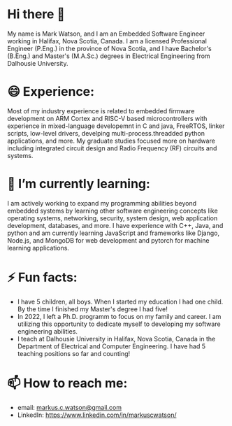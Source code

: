 # Hi there 👋
<!--
**markCwatson/markCwatson** is a ✨ _special_ ✨ repository because its `README.md` (this file) appears on your GitHub profile.

Here are some ideas to get you started:

- 🔭 I’m currently working on ...
- 🌱 I’m currently learning ...
- 👯 I’m looking to collaborate on ...
- 🤔 I’m looking for help with ...
- 💬 Ask me about ...
- 📫 How to reach me: ...
- 😄 Pronouns: ...
- ⚡ Fun fact: ...
--> 
My name is Mark Watson, and I am an Embedded Software Engineer working in Halifax, Nova Scotia, Canada. I am a licensed Professional Engineer (P.Eng.) in the province of Nova Scotia, and I have Bachelor's (B.Eng.) and Master's (M.A.Sc.) degrees in Electrical Engineering from Dalhousie University.

# 😄 Experience:
Most of my industry experience is related to embedded firmware development on ARM Cortex and RISC-V based microcontrollers with experience in mixed-language developemnt in C and java, FreeRTOS, linker scripts, low-level drivers, develping multi-process.threadded python applications, and more. My graduate studies focused more on hardware including integrated circuit design and Radio Frequency (RF) circuits and systems.

# 🌱 I’m currently learning:
I am actively working to expand my programming abilities beyond embedded systems by learning other software engineering concepts like operating systems, networking, security, system design, web application development, databases, and more. I have experience with C++, Java, and python and am currently learning JavaScript and frameworks like Django, Node.js, and MongoDB for web development and pytorch for machine learning applications.

# ⚡ Fun facts:
- I have 5 children, all boys. When I started my education I had one child. By the time I finished my Master's degree I had five!
- In 2022, I left a Ph.D. programm to focus on my family and career. I am utilizing this opportunity to dedicate myself to developing my software engineering abilities.
- I teach at Dalhousie University in Halifax, Nova Scotia, Canada in the Department of Electrical and Computer Engineering. I have had 5 teaching positions so far and counting!

# 📫 How to reach me:
- email: markus.c.watson@gmail.com
- LinkedIn: https://www.linkedin.com/in/markuscwatson/
